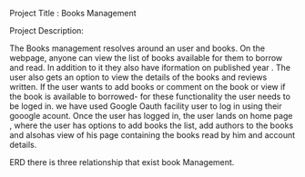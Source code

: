 Project Title : Books Management

Project Description:

The Books management  resolves around  an user and books. 
On the webpage, anyone can view the list of  books available  for them to borrow and read. In addition to it they also have iformation on published year .
The user also gets an option to view  the  details of the books and reviews written. 
If the user wants to  add books or comment on the book or view if the book is available to borrowed- for these functionality the user needs to be loged in.
we have used Google Oauth facility user to log in using their  gooogle acount.
 Once the user has logged in, the user lands on home page , where the user has  options to add books the list, add authors to the books and alsohas view of his page  containing the  books read by him  and account details.
 

 ERD
 there is three relationship that exist book Management.
